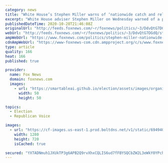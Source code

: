 ```yaml
---
category: news
title: "White House’s Stephen Miller warns of ‘nationwide catch and release’ if Biden is elected"
excerpt: "White House adviser Stephen Miller on Wednesday warned of a policy of “nationwide catch and release” if Democratic nominee Joe Biden is elected to the White House -- painting a stark contrast with the Trump administration’s stance on immigration."
publishedDateTime: 2020-10-28T21:46:08Z
originalUrl: "http://feeds.foxnews.com/~r/foxnews/politics/~3/DdvQtG7DGdQ/stephen-miller-nationwide-catch-and-release-biden"
webUrl: "http://feeds.foxnews.com/~r/foxnews/politics/~3/DdvQtG7DGdQ/stephen-miller-nationwide-catch-and-release-biden"
ampWebUrl: "https://www.foxnews.com/politics/stephen-miller-nationwide-catch-and-release-biden.amp"
cdnAmpWebUrl: "https://www-foxnews-com.cdn.ampproject.org/c/s/www.foxnews.com/politics/stephen-miller-nationwide-catch-and-release-biden.amp"
type: article
quality: 166
heat: 166
published: true

provider:
  name: Fox News
  domain: foxnews.com
  images:
    - url: "https://smartableai.github.io/election/assets/images/organizations/foxnews.com-50x50.jpg"
      width: 50
      height: 50

topics:
  - Election
  - Republican Voice

images:
  - url: "https://cf-images.us-east-1.prod.boltdns.net/v1/static/694940094001/b530d401-035d-4417-afe9-6328f16ac9d0/c7bd7582-9739-4393-9db4-069bf0b51ebb/1280x720/match/image.jpg"
    width: 1280
    height: 720
    isCached: true

secured: "YXTADNmuh1JXUkTP3g6APB2Q9rvXhxCQLIS6ud7fFBYSQCbZW2L3eWkY0YPchx1fOotXe0aCRlz+b//kkBk99KI9T2oBp4TOv8UsWNd6wE0DJjouw3fmv2dilAhVv6E+VSvm60YggsyAwXAJQoBlsSV6+X8/HG7+Vrtcbu2vzBHGXc7QlVD19KqSlU8K/wN9fhtaSwStkBZJ90dSR+CtWVV/uz2aYN9DNA0dsePoaPT6eKK8Q1FLSlHqrCgCTGqftVDtgsu82LqFRM6/G6fYi8/n8D3nxhjbxfPzfyYl5tKza6BVFFE3WUrbvcHADx6WRTigF4jhH1+hxBb494Fxr6UjvcXGofo2peeOVFE9QOA=;tY8w7hzdD96LiIfjkcZrBQ=="
---
```


